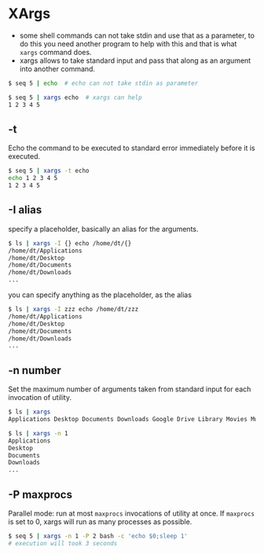 
# XArgs

- some shell commands can not take stdin and use that as a parameter, to do this you need another program to help with this and that is what `xargs` command does.
- xargs allows to take standard input and pass that along as an argument into another command.

```bash
$ seq 5 | echo  # echo can not take stdin as parameter

$ seq 5 | xargs echo  # xargs can help
1 2 3 4 5
```


## -t

Echo the command to be executed to standard error immediately before it is executed.

```bash
$ seq 5 | xargs -t echo
echo 1 2 3 4 5
1 2 3 4 5
```


## -I alias

specify a placeholder, basically an alias for the arguments.

```bash
$ ls | xargs -I {} echo /home/dt/{}
/home/dt/Applications
/home/dt/Desktop
/home/dt/Documents
/home/dt/Downloads
...
```

you can specify anything as the placeholder, as the alias

```bash
$ ls | xargs -I zzz echo /home/dt/zzz
/home/dt/Applications
/home/dt/Desktop
/home/dt/Documents
/home/dt/Downloads
...
```

## -n number

Set the maximum number of arguments taken from standard input for each invocation of utility.

```bash
$ ls | xargs
Applications Desktop Documents Downloads Google Drive Library Movies Music Pictures Public go

$ ls | xargs -n 1
Applications
Desktop
Documents
Downloads
...
```

## -P maxprocs

Parallel mode: run at most `maxprocs` invocations of utility at once.  If `maxprocs` is set to 0, xargs will run as many processes as possible.

```bash
$ seq 5 | xargs -n 1 -P 2 bash -c 'echo $0;sleep 1'
# execution will took 3 seconds
```


